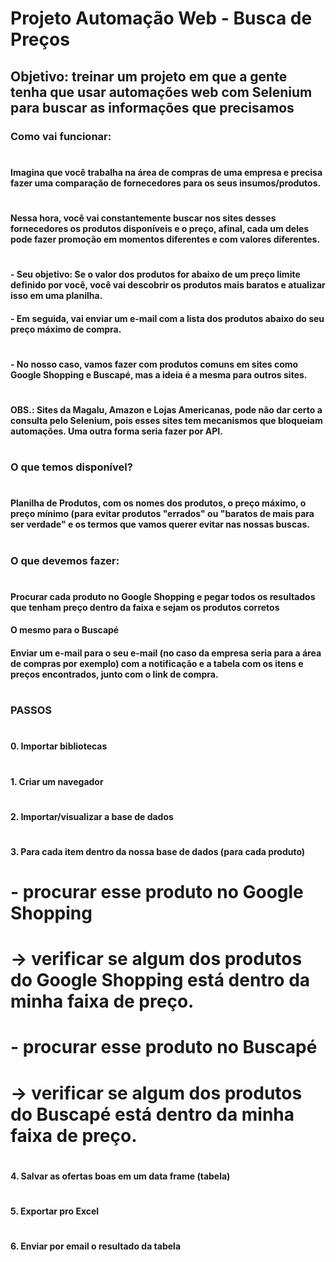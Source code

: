 
# Projeto Automação Web - Busca de Preços

## Objetivo: treinar um projeto em que a gente tenha que usar automações web com Selenium para buscar as informações que precisamos

### Como vai funcionar:
# 
#### Imagina que você trabalha na área de compras de uma empresa e precisa fazer uma comparação de fornecedores para os seus insumos/produtos.
# 
#### Nessa hora, você vai constantemente buscar nos sites desses fornecedores os produtos disponíveis e o preço, afinal, cada um deles pode fazer promoção em momentos diferentes e com valores diferentes.
# 
#### - Seu objetivo: Se o valor dos produtos for abaixo de um preço limite definido por você, você vai descobrir os produtos mais baratos e atualizar isso em uma planilha.
#### - Em seguida, vai enviar um e-mail com a lista dos produtos abaixo do seu preço máximo de compra.
# 
#### - No nosso caso, vamos fazer com produtos comuns em sites como Google Shopping e Buscapé, mas a ideia é a mesma para outros sites.
# 
#### OBS.: Sites da Magalu, Amazon e Lojas Americanas, pode não dar certo a consulta pelo Selenium, pois esses sites tem mecanismos que bloqueiam automações. Uma outra forma seria fazer por API.
# 
### O que temos disponível?
# 
#### Planilha de Produtos, com os nomes dos produtos, o preço máximo, o preço mínimo (para evitar produtos "errados" ou "baratos de mais para ser verdade" e os termos que vamos querer evitar nas nossas buscas.
# 
### O que devemos fazer:
# 
#### Procurar cada produto no Google Shopping e pegar todos os resultados que tenham preço dentro da faixa e sejam os produtos corretos
#### O mesmo para o Buscapé
#### Enviar um e-mail para o seu e-mail (no caso da empresa seria para a área de compras por exemplo) com a notificação e a tabela com os itens e preços encontrados, junto com o link de compra.
# 
### PASSOS
# 
#### 0. Importar bibliotecas
# 
#### 1. Criar um navegador
# 
#### 2. Importar/visualizar a base de dados
# 
#### 3. Para cada item dentro da nossa base de dados (para cada produto)
# 
#     - procurar esse produto no Google Shopping
#         -> verificar se algum dos produtos do Google Shopping está dentro da minha faixa de preço.
#     - procurar esse produto no Buscapé
#         -> verificar se algum dos produtos do Buscapé está dentro da minha faixa de preço.
#         
# 
#### 4. Salvar as ofertas boas em um data frame (tabela)
# 
#### 5. Exportar pro Excel
# 
#### 6. Enviar por email o resultado da tabela
